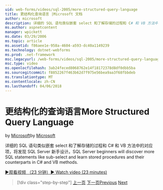 ```yaml
---
uid: web-forms/videos/sql-2005/more-structured-query-language
title: 更结构化查询语言 |Microsoft 文档
author: microsoft
description: 详细的 SQL 语句类似嵌套 select 和了解存储的过程和 C# 和 VB 方法中的对应项，将发现 SQL Server 新手设计。
ms.author: aspnetcontent
manager: wpickett
ms.date: 03/29/2006
ms.topic: article
ms.assetid: f86aee1e-958a-4604-a593-dc40a1149239
ms.technology: dotnet-webforms
ms.prod: .net-framework
msc.legacyurl: /web-forms/videos/sql-2005/more-structured-query-language
msc.type: video
ms.openlocfilehash: 3ab24feced8068762e14f18172378d8df0dbb5ba
ms.sourcegitcommit: f8852267f463b62d7f975e56bea9aa3f68fbbdeb
ms.translationtype: MT
ms.contentlocale: zh-CN
ms.lasthandoff: 04/06/2018
---
```

<a name="more-structured-query-language"></a><span data-ttu-id="2a906-103">更结构化的查询语言</span><span class="sxs-lookup"><span data-stu-id="2a906-103">More Structured Query Language</span></span>
====================
<span data-ttu-id="2a906-104">by [Microsoft](https://github.com/microsoft)</span><span class="sxs-lookup"><span data-stu-id="2a906-104">by [Microsoft](https://github.com/microsoft)</span></span>

<span data-ttu-id="2a906-105">详细的 SQL 语句类似嵌套 select 和了解存储的过程和 C# 和 VB 方法中的对应项，将发现 SQL Server 新手设计。</span><span class="sxs-lookup"><span data-stu-id="2a906-105">SQL Server beginners will discover more SQL statements like sub-select and learn stored procedures and their counterparts in C# and VB methods.</span></span>

[<span data-ttu-id="2a906-106">&#9654;观看视频 （23 分钟）</span><span class="sxs-lookup"><span data-stu-id="2a906-106">&#9654; Watch video (23 minutes)</span></span>](https://channel9.msdn.com/Blogs/ASP-NET-Site-Videos/more-structured-query-language)

> [!div class="step-by-step"]
> <span data-ttu-id="2a906-107">[上一页](manipulating-database-data.md)
> [下一页](understanding-security-and-network-connectivity.md)</span><span class="sxs-lookup"><span data-stu-id="2a906-107">[Previous](manipulating-database-data.md)
[Next](understanding-security-and-network-connectivity.md)</span></span>
